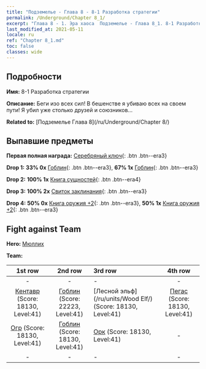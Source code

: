 ```yaml
---
title: "Подземелье - Глава 8 - 8-1 Разработка стратегии"
permalink: /Underground/Chapter 8_1/
excerpt: "Глава 8 - 1. Эра хаоса  Подземелье - Глава 8_1. 8-1 Разработка стратегии"
last_modified_at: 2021-05-11
locale: ru
ref: "Chapter 8_1.md"
toc: false
classes: wide
---
```


## Подробности

 **Имя:** 8-1 Разработка стратегии

 **Описание:** Беги изо всех сил! В бешенстве я убиваю всех на своем пути! Я убил уже столько друзей и союзников...

 **Related to:** [Подземелье Глава 8](/ru/Underground/Chapter 8/)

## Выпавшие предметы

 **Первая полная награда:** [Серебряный ключ](/ItemsRU/con_693/){: .btn .btn--era3}

 **Drop 1:** **33% 0x** [Гоблин](/ItemsRU/unt_217/){: .btn .btn--era3}, **67% 1x** [Гоблин](/ItemsRU/unt_217/){: .btn .btn--era3}

 **Drop 2:** **100% 1x** [Книга сущностей](/ItemsRU/mat_39/){: .btn .btn--era4}

 **Drop 3:** **100% 2x** [Свиток заклинания](/ItemsRU/con_694/){: .btn .btn--era3}

 **Drop 4:** **50% 0x** [Книга оружия +2](/ItemsRU/mat_32/){: .btn .btn--era3}, **50% 1x** [Книга оружия +2](/ItemsRU/mat_32/){: .btn .btn--era3}


## Fight against Team
 **Hero:** [Мюллих](/ru/heroes/Mullich/)

 **Team:**


  | 1st row | 2nd row | 3rd row | 4th row |
  |:----:|:----:|:----|:----:|
  | - | - | - | - |
  | [Кентавр](/ru/units/Centaur/) (Score: 18130, Level:41)  | [Гоблин](/ru/units/Goblin/) (Score: 22223, Level:41)  | [Лесной эльф](/ru/units/Wood Elf/) (Score: 18130, Level:41)  | [Пегас](/ru/units/Pegasus/) (Score: 18130, Level:41)  |
  | [Огр](/ru/units/Ogre/) (Score: 18130, Level:41)  | [Гоблин](/ru/units/Goblin/) (Score: 18130, Level:41)  | [Орк](/ru/units/Orc/) (Score: 18130, Level:41)  | - |
  | - | - | - | - |


